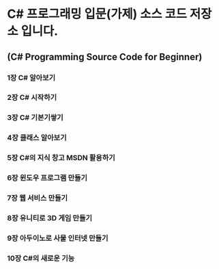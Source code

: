 # C# 프로그래밍 입문(가제) 소스 코드 저장소 입니다.

## (C# Programming Source Code for Beginner)


### 1장 C# 알아보기
### 2장 C# 시작하기
### 3장 C# 기본기쌓기
### 4장 클래스 알아보기
### 5장 C#의 지식 창고 MSDN 활용하기
### 6장 윈도우 프로그램 만들기
### 7장 웹 서비스 만들기
### 8장 유니티로 3D 게임 만들기
### 9장 아두이노로 사물 인터넷 만들기
### 10장 C#의 새로운 기능
